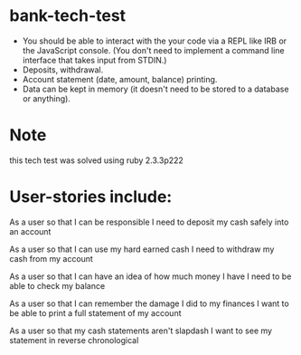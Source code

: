 # bank-tech-test
+ You should be able to interact with the your code via a REPL like IRB or the JavaScript console. (You don't   need to implement a command line interface that takes input from STDIN.)
+ Deposits, withdrawal.
+ Account statement (date, amount, balance) printing.
+ Data can be kept in memory (it doesn't need to be stored to a database or anything).



# Note
this tech test was solved using ruby 2.3.3p222

# User-stories include:

As a user
so that I can be responsible
I need to deposit my cash safely into an account

As a user
so that I can use my hard earned cash
I need to withdraw my cash from my account

As a user
so that I can have an idea of how much money I have
I need to be able to check my balance

As a user
so that I can remember the damage I did to my finances
I want to be able to print a full statement of my account

As a user
so that my cash statements aren't slapdash
I want to see my statement in reverse chronological
